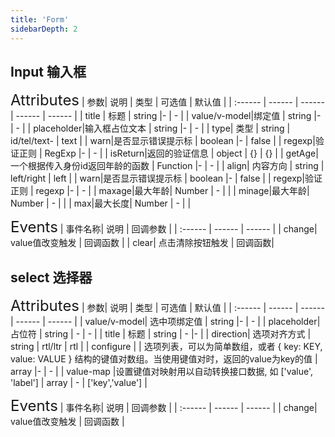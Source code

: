 ```yaml
---
title: 'Form'
sidebarDepth: 2
---
```

## Input 输入框
<ClientOnly>
  <rm-input/>
<font size=5>Attributes</font>
| 参数| 说明 | 类型 | 可选值 | 默认值 |
| :------ | ------ | ------ | ------ | ------ |
| title | 标题 | string |- | - |
| value/v-model|绑定值 | string |- | - |
| placeholder|输入框占位文本 | string |- | - |
| type| 类型 | string | id/tel/text- | text |
| warn|是否显示错误提示标 | boolean |- | false |
| regexp|验证正则 | RegExp |- | - |
| isReturn|返回的验证信息 | object | {} | {} |
| getAge| 一个根据传入身份id返回年龄的函数 | Function |- | - |
| align| 内容方向 | string | left/right | left |
| warn|是否显示错误提示标 | boolean |- | false |
| regexp|验证正则 | regexp |- | - |
| maxage|最大年龄| Number | - |  |
| minage|最大年龄| Number | - |  |
| max|最大长度| Number | - |  |

<font size=5>Events</font>
| 事件名称| 说明 | 回调参数 | 
| :------ | ------ | ------ |
| change| value值改变触发 | 回调函数 |
| clear| 点击清除按钮触发 | 回调函数|
</ClientOnly>

## select 选择器
<ClientOnly>
  <rm-select/>
<font size=5>Attributes</font>
| 参数| 说明 | 类型 | 可选值 | 默认值 |
| :------ | ------ | ------ | ------ | ------ |
| value/v-model| 选中项绑定值 | string |- | - |
| placeholder| 占位符 | string | - | - |
| title | 标题 | string | - |- |
| direction| 选项对齐方式 | string | rtl/ltr | rtl |
| configure | | 选项列表，可以为简单数组，或者 { key: KEY, value: VALUE } 结构的键值对数组。当使用键值对时，返回的value为key的值 | array |- | - |
| value-map |设置键值对映射用以自动转换接口数据, 如 ['value', 'label'] | array | - | ['key','value'] |

<font size=5>Events</font>
| 事件名称| 说明 | 回调参数 | 
| :------ | ------ | ------ |
| change| value值改变触发 | 回调函数 |

</ClientOnly>


